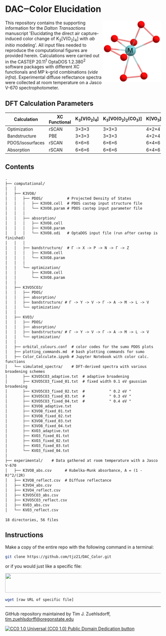 # DAC‒Color Elucidation
[comment]: [![DOI:<10.1021/acs.jpca.4c02927>](http://img.shields.io/badge/JPCA_Paper-10.1021/acs.jpca.4c02927-blue.svg)](http://dx.doi.org/10.1021/acs.jpca.4c02927) 
[comment]: [![ChemRxiv](http://img.shields.io/badge/ChemRxiv-10.26434/chemrxiv--2024--blwjs-EEEA62.svg)](http://dx.doi.org/10.26434/chemrxiv-2024-blwjs)
[comment]: [![DOI](https://zenodo.org/badge/DOI/10.5281/zenodo.11086701.svg)](https://doi.org/10.5281/zenodo.11086701)

<img align="right" src='https://github.com/tjz21/DAC_metals/blob/main/MO8_structure.png' width = "189" height = "200">

This repository contains the supporting information for the *Dalton Transactions* manuscript 'Elucidating the direct air capture-induced color change of K<sub>3</sub>[V(O<sub>2</sub>)<sub>4</sub>] with *ab initio* modeling'. All input files needed to reproduce the computational figures are provided herein. Calculations were carried out in the CASTEP 20.11<sup>1</sup> OptaDOS 1.2.380<sup>2</sup> software packages with different XC functionals and MP k-grid combinations (*vide infra*). Experimental diffuse reflectance spectra were collected at room temperature on a Jasco V-670 spectrophotometer.

## DFT Calculation Parameters

| Calculation       | XC Functional | K<sub>3</sub>[V(O<sub>2</sub>)<sub>4</sub>] | K<sub>3</sub>[VO(O<sub>2</sub>)<sub>2</sub>(CO<sub>3</sub>)] | K[VO<sub>3</sub>]   |
|------------------|---------------|----------|----------------|----------|
| Optimization      | rSCAN         | 3×3×3    | 3×3×3          | 4×2×4    |
| Bandstructure     | PBE           | 3×3×3    | 3×3×3          | 4×2×4    |
| PDOS/isosurfaces  | rSCAN         | 6×6×6    | 6×6×6          | 6×4×6    |
| Absorption        | rSCAN         | 6×6×6    | 6×6×6          | 6×4×6    |


## Contents
```
.
├── computational/
│   │
│   ├── K3VO8/
│   │   ├── PDOS/           # Projected Density of States
│   │   │   ├── K3VO8.cell  # PDOS castep input structure file
│   │   │   └── K3VO8.param # PDOS castep input parameter file
│   │   │
│   │   ├── absorption/     
│   │   │   ├── K3VO8.cell
│   │   │   ├── K3VO8.param
│   │   │   └── K3VO8.odi   # OptaDOS input file (run after castep is finished)
│   │   │
│   │   ├── bandstructure/  # Γ -> X -> P -> N -> Γ -> Z
│   │   │   ├── K3VO8.cell
│   │   │   └── K3VO8.param
│   │   │
│   │   └── optimization/
│   │       ├── K3VO8.cell
│   │       └── K3VO8.param
│   │
│   ├── K3VO5CO3/
│   │   ├── PDOS/
│   │   ├── absorption/
│   │   ├── bandstructure/ # Γ -> Y -> V -> Γ -> A -> M -> L -> V
│   │   └── optimization/
│   │
│   ├── KVO3/
│   │   ├── PDOS/
│   │   ├── absorption/
│   │   ├── bandstructure/ # Γ -> Y -> V -> Γ -> A -> M -> L -> V
│   │   └── optimization/
│   │
│   ├── orbital_colours.conf  # color codes for the sumo PDOS plots
│   ├── plotting_commands.md  # bash plotting commands for sumo
│   ├── Color_Calculate.ipynb # Jupyter Notebook with color calc. functions 
│   └── simulated_spectra/    # DFT-derived spectra with various broadening schemes
│       ├── K3VO5CO3_adaptive.txt  # adaptive broadening
│       ├── K3VO5CO3_fixed_01.txt  # fixed width 0.1 eV gaussian broadening
│       ├── K3VO5CO3_fixed_02.txt  #           " 0.2 eV "
│       ├── K3VO5CO3_fixed_03.txt  #           " 0.3 eV "
│       ├── K3VO5CO3_fixed_04.txt  #           " 0.4 eV "
│       ├── K3VO8_adaptive.txt
│       ├── K3VO8_fixed_01.txt
│       ├── K3VO8_fixed_02.txt
│       ├── K3VO8_fixed_03.txt
│       ├── K3VO8_fixed_04.txt
│       ├── KVO3_adaptive.txt
│       ├── KVO3_fixed_01.txt
│       ├── KVO3_fixed_02.txt
│       ├── KVO3_fixed_03.txt
│       └── KVO3_fixed_04.txt
│
├── experimental/    # Data gathered at room temperature with a Jasco V-670
│   ├── K3VO8_abs.csv      # Kubelka-Munk absorbance, A = (1 - R)^2/(2R)
│   ├── K3VO8_reflect.csv  # Diffuse reflectance
│   ├── K3VO4_abs.csv
│   ├── K3VO4_reflect.csv
│   ├── K3VO5CO3_abs.csv
│   ├── K3VO5CO3_reflect.csv
│   ├── KVO3_abs.csv
│   └── KVO3_reflect.csv

18 directories, 56 files

```
## Instructions

Make a copy of the entire repo with the following command in a terminal:
```bash
git clone https://github.com/tjz21/DAC_Color.git
```

or if you would just like a specific file:

<img align="center" src='https://github.com/tjz21/DAC_Color/blob/main/raw_link_image.png' width = "600" height = "63.4">

```bash
wget [raw URL of specific file]
```

---

GitHub repository maintained by Tim J. Zuehlsdorff, tim.zuehlsdorff@oregonstate.edu

[cc-zero-png]: https://licensebuttons.net/l/zero/1.0/88x31.png "CC0 1.0 Universal (CC0 1.0) Public Domain Dedication button"
[cc-zero]: https://creativecommons.org/publicdomain/zero/1.0/

[![CC0 1.0 Universal (CC0 1.0) Public Domain Dedication
button][cc-zero-png]][cc-zero]
